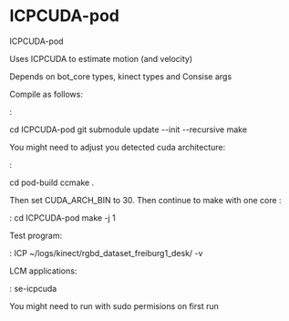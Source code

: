 # ICPCUDA-pod
ICPCUDA-pod

Uses ICPCUDA to estimate motion (and velocity)

Depends on bot_core types, kinect types and Consise args

Compile as follows:

:

   cd ICPCUDA-pod
   git submodule update --init --recursive
   make

You might need to adjust you detected cuda architecture:

:

   cd pod-build
   ccmake .

Then set CUDA_ARCH_BIN to 30. Then continue to make with one core :

:
   cd ICPCUDA-pod
   make -j 1


Test program:

:
   ICP  ~/logs/kinect/rgbd_dataset_freiburg1_desk/ -v

LCM applications:

:
   se-icpcuda


You might need to run with sudo permisions on first run


